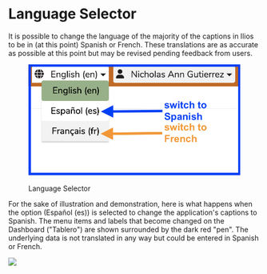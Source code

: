 # Language Selector

It is possible to change the language of the majority of the captions in Ilios to be in (at this point) Spanish or French. These translations are as accurate as possible at this point but may be revised pending feedback from users.

<figure><img src="../.gitbook/assets/Lang_switch.png" alt=""><figcaption><p>Language Selector </p></figcaption></figure>

For the sake of illustration and demonstration, here is what happens when the option (Español (es)) is selected to change the application's captions to Spanish. The menu items and labels that become changed on the Dashboard ("Tablero") are shown surrounded by the dark red "pen". The underlying data is not translated in any way but could be entered in Spanish or French.

![](../.gitbook/assets/language\_spanish.jpg)

